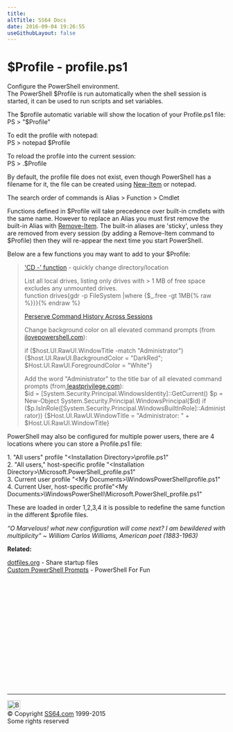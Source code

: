 ```yaml
---
title:
altTitle: SS64 Docs
date: 2016-09-04 19:26:55
useGithubLayout: false
---
```

<!-- #BeginLibraryItem "/Library/head_pssyntax.lbi" --><!-- #EndLibraryItem --><h1>$Profile - profile.ps1 </h1>
<p>Configure the PowerShell environment.<br>
The PowerShell $Profile is run automatically when the shell session is started, it can be used to run scripts and set variables. </p>
<p>The <span class="code">$profile </span>automatic variable will show the location of your Profile.ps1 file:<br>
<span class="code">PS &gt; "$Profile"</span></p>
<p><span class="code"></span>To edit the profile with notepad:<span class="code"><br>
</span><span class="code">PS &gt; notepad $Profile</span></p>
<p>To reload the profile into the current session:<span class="code"><br>
</span><span class="code">PS &gt; .$Profile</span></p>
<p>By default, the profile file does not exist, even though PowerShell has a filename for it, the file can be created using <a href="new-item.html">New-Item</a> or notepad.</p>
<p>The search order of commands is Alias &gt; Function &gt; Cmdlet</p>
<p>Functions defined in  $Profile will take precedence over built-in cmdlets with the same name. However to replace an Alias you must first remove the built-in Alias with <span class="code"><a href="remove-item.html">Remove-Item</a></span>. The built-in aliases are 'sticky', unless they are removed from every session (by adding a <span class="code">Remove-Item</span> command to  $Profile) then they will re-appear the next time you start PowerShell. </p>
<p>Below are a few functions you may want to add to your $Profile:</p>
<blockquote>
<p><a href="syntax-cd.html"> 'CD -' function</a> - quickly change directory/location </p>
<p>List all local drives, listing only drives with &gt; 1 MB of free space excludes any unmounted
drives.<br>
<span class="code">function drives{gdr -p FileSystem |where {$_.free -gt 1MB{% raw %}}}{% endraw %}</span></p>
<p><a href="http://blogs.msdn.com/powershell/archive/2006/07/01/perserving-command-history-across-sessions.aspx">Perserve Command History Across Sessions</a></p>
<p>Change background color on  all elevated command prompts (from<a href="http://www.ilovepowershell.com/profile-trick-how-to-set-administrator-mode-background-color/"> ilovepowershell.com</a>):</p>
<p class="code">if ($host.UI.RawUI.WindowTitle -match "Administrator")<br>
{$host.UI.RawUI.BackgroundColor = "DarkRed";<br>
$Host.UI.RawUI.ForegroundColor = "White"}</p>
<p>Add the word "Administrator" to the title bar of all elevated command prompts (from<a href="http://www.leastprivilege.com/AdminTitleBarForPowerShell.aspx"> leastprivilege.com</a>):<br>
<span class="code">$id = [System.Security.Principal.WindowsIdentity]::GetCurrent()
$p = New-Object System.Security.Principal.WindowsPrincipal($id)
if ($p.IsInRole([System.Security.Principal.WindowsBuiltInRole]::Administrator))
{$Host.UI.RawUI.WindowTitle = "Administrator: " + $Host.UI.RawUI.WindowTitle}</span></p>

</blockquote>
<p>PowerShell may also be configured for multiple power users, there are 4 locations where you can store a Profile.ps1 file:</p>
<p> 1. "All users" profile "&lt;Installation Directory&gt;\profile.ps1"<br>
2. "All users," host-specific profile "&lt;Installation Directory&gt;\Microsoft.PowerShell_profile.ps1"<br>
3. Current user profile "&lt;My Documents&gt;\WindowsPowerShell\profile.ps1"<br>
4. Current User, host-specific profile"&lt;My Documents&gt;\WindowsPowerShell\Microsoft.PowerShell_profile.ps1"</p>
<p>These are loaded in order 1,2,3,4 it is possible to redefine the same function in the different $profile files.</p>
<p class="quote"><i>“O Marvelous! what new configuration will come next? I am bewildered with multiplicity” ~     William Carlos Williams, American poet (1883-1963)</i></p>
<p><b>Related:</b></p>
<p><a href="http://dotfiles.org/">dotfiles.org</a> - Share startup files<br>
<a href="http://mshforfun.blogspot.com/2006/05/perfect-prompt-for-windows-powershell.html">Custom PowerShell Prompts</a> - PowerShell For Fun </p><!-- #BeginLibraryItem "/Library/foot_ps.lbi" --><p>
<!-- PowerShell300 -->
<ins class="adsbygoogle" style="display:inline-block;width:300px;height:250px" data-ad-client="ca-pub-6140977852749469" data-ad-slot="6253539900"></ins>
<script>
(adsbygoogle = window.adsbygoogle || []).push({});
</script></p>
<hr>
<div id="bl" class="footer"><a href="syntax-profile.html#"><img src="../images/top.png" width="30" height="22" alt="Back to the Top"></a></div>
<div id="br" class="footer, tagline">© Copyright <a href="../index.html">SS64.com</a> 1999-2015<br>
Some rights reserved</div><!-- #EndLibraryItem -->

